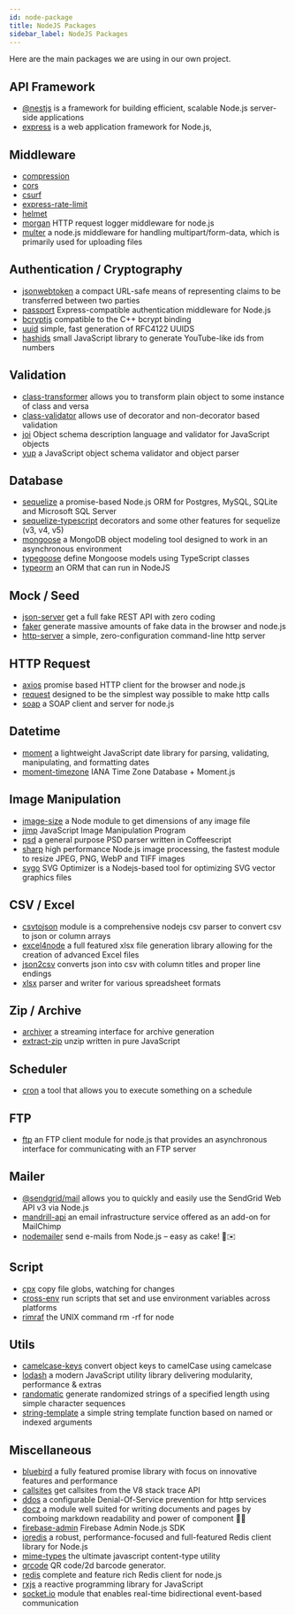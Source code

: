 ```yaml
---
id: node-package
title: NodeJS Packages
sidebar_label: NodeJS Packages
---
```


Here are the main packages we are using in our own project.

## API Framework

- [@nestjs](https://docs.nestjs.com/) is a framework for building efficient, scalable Node.js server-side applications
- [express](https://expressjs.com/) is a web application framework for Node.js,

## Middleware

- [compression]()
- [cors]()
- [csurf]()
- [express-rate-limit]()
- [helmet]()
- [morgan](https://www.npmjs.com/package/morgan) HTTP request logger middleware for node.js
- [multer](https://www.npmjs.com/package/multer) a node.js middleware for handling multipart/form-data, which is primarily used for uploading files

## Authentication / Cryptography

- [jsonwebtoken](https://www.npmjs.com/package/jsonwebtoken) a compact URL-safe means of representing claims to be transferred between two parties
- [passport](https://www.npmjs.com/package/passport) Express-compatible authentication middleware for Node.js
- [bcryptjs](https://www.npmjs.com/package/bcryptjs) compatible to the C++ bcrypt binding
- [uuid](https://www.npmjs.com/package/uuid) simple, fast generation of RFC4122 UUIDS
- [hashids](https://www.npmjs.com/package/hashids) small JavaScript library to generate YouTube-like ids from numbers

## Validation

- [class-transformer](https://www.npmjs.com/package/class-transformer) allows you to transform plain object to some instance of class and versa
- [class-validator](https://www.npmjs.com/package/class-validator) allows use of decorator and non-decorator based validation
- [joi](https://www.npmjs.com/package/joi) Object schema description language and validator for JavaScript objects
- [yup](https://www.npmjs.com/package/yup) a JavaScript object schema validator and object parser

## Database

- [sequelize](https://www.npmjs.com/package/sequelize) a promise-based Node.js ORM for Postgres, MySQL, SQLite and Microsoft SQL Server
- [sequelize-typescript](https://www.npmjs.com/package/sequelize-typescript) decorators and some other features for sequelize (v3, v4, v5)
- [mongoose](https://www.npmjs.com/package/mongoose) a MongoDB object modeling tool designed to work in an asynchronous environment
- [typegoose](https://www.npmjs.com/package/typegoose) define Mongoose models using TypeScript classes
- [typeorm](https://www.npmjs.com/package/typeorm) an ORM that can run in NodeJS

## Mock / Seed

- [json-server](https://www.npmjs.com/package/json-server) get a full fake REST API with zero coding
- [faker](https://www.npmjs.com/package/faker) generate massive amounts of fake data in the browser and node.js
- [http-server](https://www.npmjs.com/package/http-server) a simple, zero-configuration command-line http server

## HTTP Request

- [axios](https://www.npmjs.com/package/axios) promise based HTTP client for the browser and node.js
- [request](https://www.npmjs.com/package/request) designed to be the simplest way possible to make http calls
- [soap](https://www.npmjs.com/package/soap) a SOAP client and server for node.js

## Datetime

- [moment](https://www.npmjs.com/package/moment) a lightweight JavaScript date library for parsing, validating, manipulating, and formatting dates
- [moment-timezone](https://www.npmjs.com/package/moment-timezone) IANA Time Zone Database + Moment.js

## Image Manipulation

- [image-size](https://www.npmjs.com/package/image-size) a Node module to get dimensions of any image file
- [jimp](https://www.npmjs.com/package/jimp) JavaScript Image Manipulation Program
- [psd](https://www.npmjs.com/package/psd) a general purpose PSD parser written in Coffeescript
- [sharp](https://www.npmjs.com/package/sharp) high performance Node.js image processing, the fastest module to resize JPEG, PNG, WebP and TIFF images
- [svgo](https://www.npmjs.com/package/svgo) SVG Optimizer is a Nodejs-based tool for optimizing SVG vector graphics files

## CSV / Excel

- [csvtojson](https://www.npmjs.com/package/csvtojson) module is a comprehensive nodejs csv parser to convert csv to json or column arrays
- [excel4node](https://www.npmjs.com/package/excel4node) a full featured xlsx file generation library allowing for the creation of advanced Excel files
- [json2csv](https://www.npmjs.com/package/json2csv) converts json into csv with column titles and proper line endings
- [xlsx](https://www.npmjs.com/package/xlsx) parser and writer for various spreadsheet formats

## Zip / Archive

- [archiver](https://www.npmjs.com/package/archiver) a streaming interface for archive generation
- [extract-zip](https://www.npmjs.com/package/extract-zip) unzip written in pure JavaScript

## Scheduler

- [cron](https://www.npmjs.com/package/cron) a tool that allows you to execute something on a schedule

## FTP

- [ftp](https://www.npmjs.com/package/ftp) an FTP client module for node.js that provides an asynchronous interface for communicating with an FTP server

## Mailer

- [@sendgrid/mail](https://www.npmjs.com/package/@sendgrid/mail) allows you to quickly and easily use the SendGrid Web API v3 via Node.js
- [mandrill-api](https://mandrillapp.com/api/docs/index.nodejs.html) an email infrastructure service offered as an add-on for MailChimp
- [nodemailer](https://www.npmjs.com/package/nodemailer) send e-mails from Node.js – easy as cake! 🍰✉️

## Script

- [cpx](https://www.npmjs.com/package/cpx) copy file globs, watching for changes
- [cross-env](https://www.npmjs.com/package/cross-env) run scripts that set and use environment variables across platforms
- [rimraf](https://www.npmjs.com/package/rimraf) the UNIX command rm -rf for node

## Utils

- [camelcase-keys](https://www.npmjs.com/package/camelcase-keys) convert object keys to camelCase using camelcase
- [lodash](https://lodash.com/) a modern JavaScript utility library delivering modularity, performance & extras
- [randomatic](https://www.npmjs.com/package/randomatic) generate randomized strings of a specified length using simple character sequences
- [string-template](https://www.npmjs.com/package/string-template) a simple string template function based on named or indexed arguments

## Miscellaneous

- [bluebird](https://www.npmjs.com/package/bluebird) a fully featured promise library with focus on innovative features and performance
- [callsites](https://www.npmjs.com/package/callsites) get callsites from the V8 stack trace API
- [ddos](https://www.npmjs.com/package/ddos) a configurable Denial-Of-Service prevention for http services
- [docz](https://github.com/pedronauck/docz) a module well suited for writing documents and pages by comboing markdown readability and power of component ✍🏻
- [firebase-admin](https://www.npmjs.com/package/firebase-admin) Firebase Admin Node.js SDK
- [ioredis](https://www.npmjs.com/package/ioredis) a robust, performance-focused and full-featured Redis client library for Node.js
- [mime-types](https://www.npmjs.com/package/mime-types) the ultimate javascript content-type utility
- [qrcode](https://www.npmjs.com/package/qrcode) QR code/2d barcode generator.
- [redis](https://www.npmjs.com/package/redis) complete and feature rich Redis client for node.js
- [rxjs](https://www.npmjs.com/package/rxjs) a reactive programming library for JavaScript
- [socket.io](https://www.npmjs.com/package/socket.io) module that enables real-time bidirectional event-based communication

<!-- https://medium.mybridge.co/45-amazing-node-js-open-source-for-the-past-year-v-2019-c774d750e925 -->

